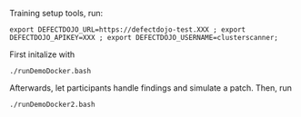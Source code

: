 Training setup tools, run:
```
export DEFECTDOJO_URL=https://defectdojo-test.XXX ; export DEFECTDOJO_APIKEY=XXX ; export DEFECTDOJO_USERNAME=clusterscanner;
```

First initalize with 
```
./runDemoDocker.bash
```
Afterwards, let participants handle findings and simulate a patch.
Then, run
```
./runDemoDocker2.bash
```
